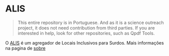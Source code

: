 # ALIS

> This entire repository is in Portuguese. And as it is a science
> outreach project, it does not need contribution from third parties. If
> you are interested in help, look for other repositories, such as Qpdf
> Tools.

O [ALIS](https://alis.silash35.vercel.app/) é um agregador de Locais Inclusivos para Surdos. Mais informações na pagina de [sobre](https://alis.silash35.vercel.app/sobre)
